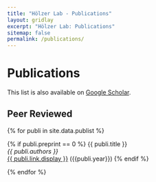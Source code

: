 ```yaml
---
title: "Hölzer Lab - Publications"
layout: gridlay
excerpt: "Hölzer Lab: Publications"
sitemap: false
permalink: /publications/
---
```


# Publications

This list is also available on [Google Scholar](https://scholar.google.de/citations?user=DMZ7Hc8AAAAJ).

## Peer Reviewed

{% for publi in site.data.publist %}

  {% if publi.preprint == 0 %}
  {{ publi.title }} <br />
  <em>{{ publi.authors }} </em><br />
  <a href="{{ publi.link.url }}">{{ publi.link.display }}</a> ({{publi.year}})
  {% endif %}

{% endfor %}

